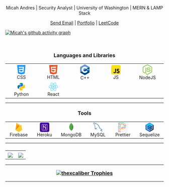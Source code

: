 <p align="center">Micah Andres | Security Analyst | University of Washington | MERN & LAMP Stack</p>

<p align="center">
	<a href="mailto:limbo.linux.dev@gmail.com" target="_blank" align="center">Send Email</a> |
	<a href="https://mandres2.github.io/minimalPortfolio/" target="_blank" align="center">Portfolio</a> |
	<a href="https://leetcode.com/salmon_is_decent/" target="_blank" align="center">LeetCode</a> 

<!-- Activity graph -->
[![Micah's github activity graph](https://github-readme-activity-graph.cyclic.app/graph?username=mandres2&theme=nord)](https://github.com/mandres2/github-readme-activity-graph)

<!--
<p align="center">
<a href="#NoRoute">
<img align="center" src="https://activity-graph-devhk.herokuapp.com/graph?username=mandres2&theme=holi-theme&bg_color=0D1117&color=ffffff&point=ffffff&line=15f4ee&custom_title=Last%20month%20GitHub%20activity&hide_border=true&area=true%22%20alt=%22My%20monthly%20coding%20activity%22" alt="My monthly coding activity" />
</a>
</p>
-->

<br />

<h3 align="center">Languages and Libraries</h3>
	<p align="center">
	<table align="center">
		<tr align="center">
			<td align="center" width="96">
				<img align="center" alt="CSS3" width="30px" src="./blobs/language/css.svg" />
				<br />CSS
			</td>
			<td align="center" width="96">
				<img align="center" alt="HTML5" width="30px" src="./blobs/language/html.svg" />
				<br />HTML
			</td>
			<td align="center" width="96">
				<img align="center" alt="C++" width="30px" src="./blobs/language/cpp_logo.svg" />
				<br />C++
			</td>
			<td align="center" width="96">
				<img align="center" alt="JS" width="30px" src="./blobs/language/javascript-rounded.svg" />
				<br />JS
			</td>
			<td align="center" width="96">
				<img align="center" alt="NodeJS" width="30px" src="./blobs/libraries/nodejs.svg" />
				<br />NodeJS
			</td>
		</tr>
		<tr align="center">
			<td align="center" width="96">
				<img align="center" alt="Python" width="30px" src="./blobs/language/python.svg" />
				<br />Python
			</td>
			<td align="center" width="96">
				<img align="center" alt="React" width="30px" src="./blobs/libraries/react.svg" />
				<br />React
			</td>
		</tr>
	</table>
	</p><hr>
	<h3 align="center">Tools</h3>
	<p align="center">
	<table align="center">
		<tr align="center">
			<td align="center" width="96">
				<img align="center" alt="firebase" width="30px" src="./blobs/tools/firebase.svg" />
				<br />Firebase
			</td>
			<td align="center" width="96">
				<img align="center" alt="heroku" width="30px" src="./blobs/tools/heroku.svg" />
				<br />Heroku
			</td>
			<td align="center" width="96">
				<img align="center" alt="mongodb" width="30px" src="./blobs/tools/mongodb.svg" />
				<br />MongoDB
			</td>
			<td align="center" width="96">
				<img align="center" alt="mysql" width="30px" src="./blobs/tools/mysql.svg" />
				<br />MySQL
			</td>
			<td align="center" width="96">
				<img align="center" alt="prettier" width="30px" src="./blobs/tools/prettier.svg" />
				<br />Prettier
			</td>
			<td align="center" width="96">
				<img align="center" alt="sequelize" width="30px" src="./blobs/tools/sequelize.svg" />
				<br />Sequelize
			</td>
		</tr>
	</table>
	</p>
	<hr />

<h3 align="center"><h3>
	<table align="center">
		<tr>
		<!--
		<td align="center">
		 <a href="#go-nowhere">
			<img align="center" src="https://github-readme-stats-thexcaliber.vercel.app/api/wakatime?username=mandres2&theme=calm_cus&bg_color=0D1117&hide_border=true&langs_count=10&v=1">
			</a>
		</td>
		 -->
		<td align="center">
		 <a href="#go-nowhere">
			<img align="center" src="https://github-readme-stats-thexcaliber.vercel.app/api/top-langs/?username=mandres2&langs_count=10&layout=compact&theme=calm_cus&bg_color=0D1117&hide_border=true">
			</a>
		</td>
		<td align="center">
			<a href="#go-nowhere">
			<img align="center" src="https://github-readme-streak-stats.herokuapp.com/?user=mandres2&theme=light&hide_border=true&fire=red&sideNums=red">
			</a>
		</td>
	</table>
<hr />

<!-- Trophies -->
<p align="center">
<a href="#NoRoute"><div align="center"><img src="https://github-profile-trophy.vercel.app/?username=mandres2&theme=radical&no-frame=true&row=1&column=5&bg_color=0D1117" alt="thexcaliber Trophies" /></div></a></p>
<hr />
